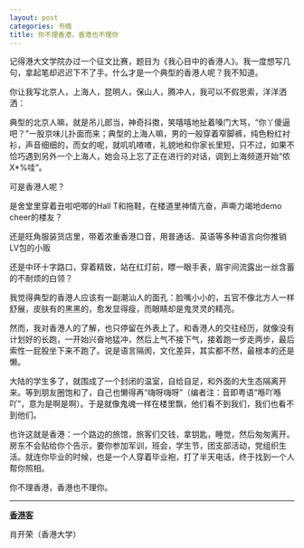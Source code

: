 ```yaml
---
layout: post
categories: 书摘
title: 你不理香港，香港也不理你
---
```


记得港大文学院办过一个征文比赛，题目为《我心目中的香港人》。我一度想写几句，拿起笔却迟迟下不了手。什么才是一个典型的香港人呢？我不知道。

你让我写北京人，上海人，昆明人，保山人，腾冲人，我可以不假思索，洋洋洒洒：

典型的北京人嘛，就是吊儿郎当，神奇抖擞，笑嘻嘻地扯着嗓门大骂，“你丫傻逼吧？”一股京味儿扑面而来；典型的上海人嘛，男的一般穿着窄脚裤，纯色粉红衬衫，声音细细的，而女的呢，就叽叽喳喳，礼貌地和你家长里短，只不过，如果不恰巧遇到另外一个上海人，她会马上忘了正在进行的对话，调到上海频道开始“侬X*%哇”。

可是香港人呢？

是舍堂里穿着丑啦吧唧的Hall T和拖鞋，在楼道里神情亢奋，声嘶力竭地demo cheer的楼友？

还是旺角服装货店里，带着浓重香港口音，用普通话、英语等多种语言向你推销LV包的小贩

还是中环十字路口，穿着精致，站在红灯前，瞟一眼手表，眉宇间流露出一丝含蓄的不耐烦的白领？

我觉得典型的香港人应该有一副潮汕人的面孔：脸嘴小小的，五官不像北方人一样舒展，皮肤有的黑黑的，愈发显得瘦，而眼睛却是鬼灵灵的精亮。

然而，我对香港人的了解，也只停留在外表上了。和香港人的交往经历，就像没有计划好的长跑，一开始兴奋地猛冲，然后上气不接下气，接着跑一步走两步，最后索性一屁股坐下来不跑了。说是语言隔阂，文化差异，其实都不然，最根本的还是懒。

大陆的学生多了，就围成了一个封闭的温室，自给自足，和外面的大生态隔离开来。等到朋友圈饱和了，自己也懒得再“嗨呀嗨呀”（编者注：音即粤语“喺吖喺吖”，意为是啊是啊）。于是就像鬼魂一样在楼里飘，他们看不到我们，我们也看不到他们。

也许这就是香港：一个路边的旅馆，旅客们交钱，拿钥匙，睡觉，然后匆匆离开。房东不会贴给你个告示，要你参加军训，班会，学生节，团支部活动，党组织生活。就连你毕业的时候，也是一个人穿着毕业袍，打了半天电话，终于找到一个人帮你照相。

你不理香港，香港也不理你。

---

**[香港客](http://blog.sina.com.cn/s/blog_9bb9e18e01017tu5.html)**

肖开荣（香港大学）
